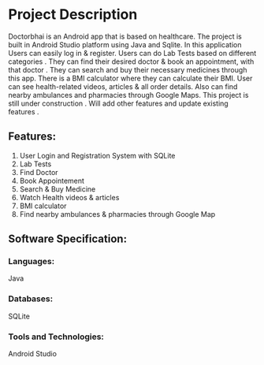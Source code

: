 # Project Description
Doctorbhai is an Android app that is based on healthcare. The project is built in Android Studio platform using Java and Sqlite. In this application Users can easily log in & register. Users can do Lab Tests based on different categories . They can find their desired doctor & book an appointment, with that doctor . They can search and buy their necessary medicines through this app. There is a BMI calculator where they can calculate their BMI.  User can see health-related videos, articles & all order details. Also can find nearby ambulances and pharmacies through Google Maps. This project is still under construction . Will add other features and update existing features . 

## Features:
1. User Login and Registration System with SQLite
2. Lab Tests
3. Find Doctor
4. Book Appointement
5. Search & Buy Medicine
6. Watch Health videos & articles
7. BMI calculator
8. Find nearby ambulances & pharmacies through Google Map

## Software Specification:

### Languages: 
Java
### Databases:
SQLite
### Tools and Technologies: 
Android Studio

